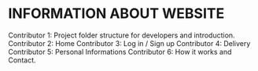 # INFORMATION ABOUT WEBSITE

Contributor 1: Project folder structure for developers and introduction.
Contributor 2: Home
Contributor 3: Log in / Sign up
Contributor 4: Delivery
Contributor 5: Personal Informations
Contributor 6: How it works and Contact.